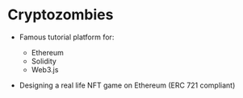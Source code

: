 # Cryptozombies

- Famous tutorial platform for:
    - Ethereum
    - Solidity
    - Web3.js
  
- Designing a real life NFT game on Ethereum (ERC 721 compliant)
